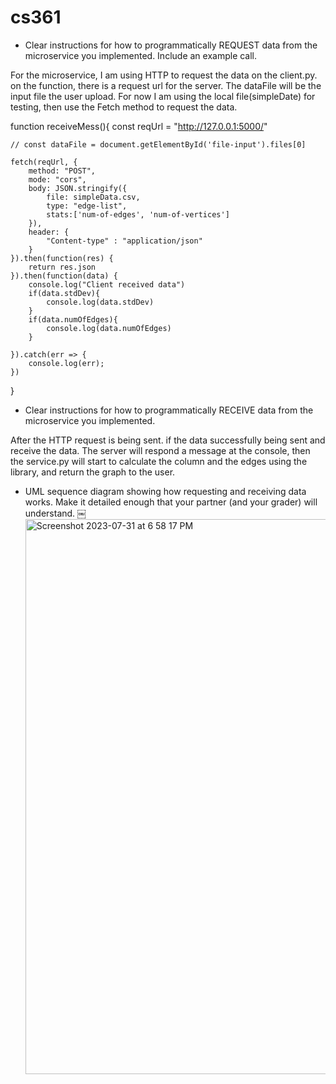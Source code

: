 # cs361

* Clear instructions for how to programmatically REQUEST data from the microservice you implemented. Include an example call.

For the microservice,  I am using HTTP to request the data on the client.py. on the function, there is a request url for the server. The dataFile will be the input file the user upload. For now I am using the local file(simpleDate) for testing, then use the Fetch method to request the data. 

function receiveMess(){
    const reqUrl = "http://127.0.0.1:5000/"

    // const dataFile = document.getElementById('file-input').files[0]

    fetch(reqUrl, {
        method: "POST",
        mode: "cors", 
        body: JSON.stringify({
            file: simpleData.csv,
            type: "edge-list",
            stats:['num-of-edges', 'num-of-vertices']
        }),
        header: {
            "Content-type" : "application/json"
        }
    }).then(function(res) {
        return res.json
    }).then(function(data) {
        console.log("Client received data")
        if(data.stdDev){
            console.log(data.stdDev)
        }
        if(data.numOfEdges){
            console.log(data.numOfEdges)
        }

    }).catch(err => {
        console.log(err);
    })
}


* Clear instructions for how to programmatically RECEIVE data from the microservice you implemented.

After the HTTP request is being sent. if the data successfully being sent  and receive the data. The server will respond a message at the console, then the service.py will start to calculate the column and the edges using the library, and return the graph to the user. 

* UML sequence diagram showing how requesting and receiving data works. Make it detailed enough that your partner (and your grader) will understand.
￼<img width="888" alt="Screenshot 2023-07-31 at 6 58 17 PM" src="https://github.com/lokhunliao/cs361/assets/35357272/47945578-b3dc-4403-99d9-6f2ab724181e">

